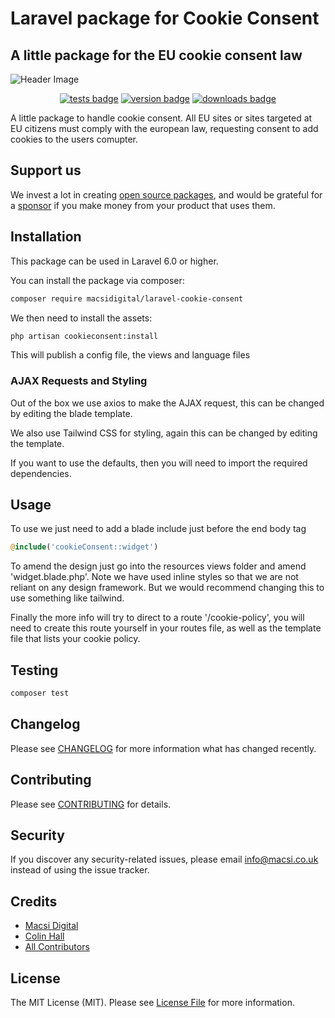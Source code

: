 # Laravel package for Cookie Consent

## A little package for the EU cookie consent law 
 
![Header Image](https://github.com/MacsiDigital/repo-design/raw/master/laravel-eloquent-cookie-consent/header.png)

<p align="center">
 <a href="https://github.com/MacsiDigital/laravel-eloquent-cookie-consent/actions?query=workflow%3Atests"><img src="https://github.com/MacsiDigital/laravel-eloquent-cookie-consent/workflows/Run%20tests/badge.svg" style="max-width:100%;" alt="tests badge"></a>
 <a href="https://packagist.org/packages/macsidigital/laravel-eloquent-cookie-consent"><img src="https://img.shields.io/packagist/v/macsidigital/laravel-eloquent-cookie-consent.svg?style=flat-square" alt="version badge"/></a>
 <a href="https://packagist.org/packages/macsidigital/laravel-eloquent-cookie-consent"><img src="https://img.shields.io/packagist/dt/macsidigital/laravel-eloquent-cookie-consent.svg?style=flat-square" alt="downloads badge"/></a>
</p>

A little package to handle cookie consent.  All EU sites or sites targeted at EU citizens must comply with the european law, requesting consent to add cookies to the users comupter.

## Support us

We invest a lot in creating [open source packages](https://macsidigital.co.uk/open-source), and would be grateful for a [sponsor](https://github.com/sponsors/MacsiDigital) if you make money from your product that uses them.

## Installation

This package can be used in Laravel 6.0 or higher.

You can install the package via composer:

``` bash
composer require macsidigital/laravel-cookie-consent
```

We then need to install the assets:

``` bash
php artisan cookieconsent:install
```

This will publish a config file, the views and language files

### AJAX Requests and Styling

Out of the box we use axios to make the AJAX request, this can be changed by editing the blade template.

We also use Tailwind CSS for styling, again this can be changed by editing the template.

If you want to use the defaults, then you will need to import the required dependencies.

## Usage

To use we just need to add a blade include just before the end body tag

``` php
@include('cookieConsent::widget')
```

To amend the design just go into the resources views folder and amend 'widget.blade.php'.  Note we have used inline styles so that we are not reliant on any design framework.  But we would recommend changing this to use something like tailwind.

Finally the more info will try to direct to a route '/cookie-policy', you will need to create this route yourself in your routes file, as well as the template file that lists your cookie policy.

## Testing

``` bash
composer test
```

## Changelog

Please see [CHANGELOG](CHANGELOG.md) for more information what has changed recently.

## Contributing

Please see [CONTRIBUTING](CONTRIBUTING.md) for details.

## Security

If you discover any security-related issues, please email [info@macsi.co.uk](mailto:info@masi.co.uk) instead of using the issue tracker.

## Credits

- [Macsi Digital](https://github.com/macsidigital)
- [Colin Hall](https://github.com/colinhall17)
- [All Contributors](../../contributors)

## License

The MIT License (MIT). Please see [License File](LICENSE.md) for more information.
